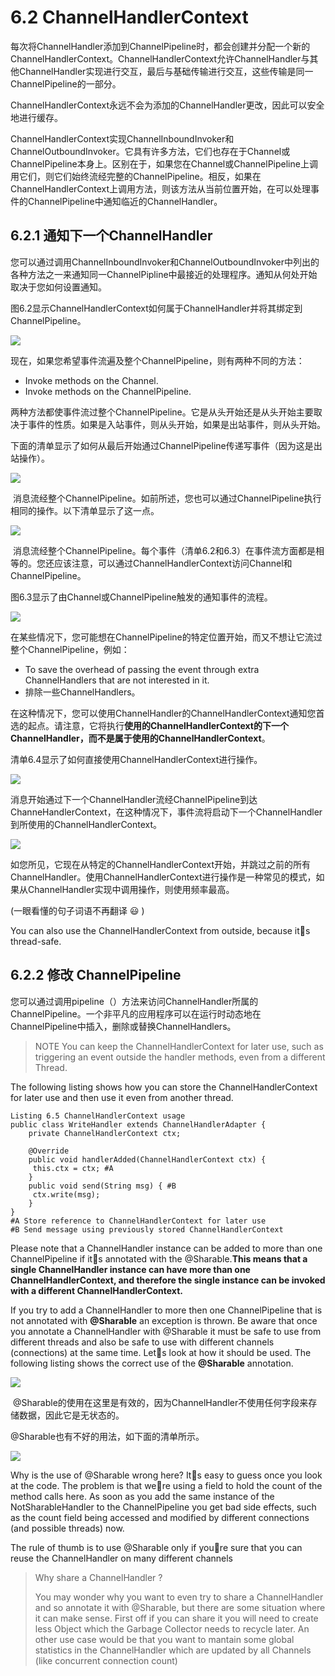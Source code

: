 # 6.2 ChannelHandlerContext

每次将ChannelHandler添加到ChannelPipeline时，都会创建并分配一个新的ChannelHandlerContext。ChannelHandlerContext允许ChannelHandler与其他ChannelHandler实现进行交互，最后与基础传输进行交互，这些传输是同一ChannelPipeline的一部分。

ChannelHandlerContext永远不会为添加的ChannelHandler更改，因此可以安全地进行缓存。

ChannelHandlerContext实现ChannelInboundInvoker和ChannelOutboundInvoker。它具有许多方法，它们也存在于Channel或ChannelPipeline本身上。区别在于，如果您在Channel或ChannelPipeline上调用它们，则它们始终流经完整的ChannelPipeline。相反，如果在ChannelHandlerContext上调用方法，则该方法从当前位置开始，在可以处理事件的ChannelPipeline中通知临近的ChannelHandler。

## 6.2.1 通知下一个ChannelHandler

您可以通过调用ChannelInboundInvoker和ChannelOutboundInvoker中列出的各种方法之一来通知同一ChannelPipline中最接近的处理程序。通知从何处开始取决于您如何设置通知。

图6.2显示ChannelHandlerContext如何属于ChannelHandler并将其绑定到ChannelPipeline。

![](../.gitbook/assets/image%20%2846%29.png)

现在，如果您希望事件流遍及整个ChannelPipeline，则有两种不同的方法：

* Invoke methods on the Channel.
* Invoke methods on the ChannelPipeline.

两种方法都使事件流过整个ChannelPipeline。它是从头开始还是从头开始主要取决于事件的性质。如果是入站事件，则从头开始，如果是出站事件，则从头开始。

下面的清单显示了如何从最后开始通过ChannelPipeline传递写事件（因为这是出站操作）。

![](../.gitbook/assets/image%20%2839%29.png)

‌ 消息流经整个ChannelPipeline。如前所述，您也可以通过ChannelPipeline执行相同的操作。以下清单显示了这一点。

![](../.gitbook/assets/image%20%2845%29.png)

‌ 消息流经整个ChannelPipeline。每个事件（清单6.2和6.3）在事件流方面都是相等的。您还应该注意，可以通过ChannelHandlerContext访问Channel和ChannelPipeline。

图6.3显示了由Channel或ChannelPipeline触发的通知事件的流程。

![](../.gitbook/assets/image%20%2840%29.png)

在某些情况下，您可能想在ChannelPipeline的特定位置开始，而又不想让它流过整个ChannelPipeline，例如：

* To save the overhead of passing the event through extra ChannelHandlers that are not interested in it.
* 排除一些ChannelHandlers。

在这种情况下，您可以使用ChannelHandler的ChannelHandlerContext通知您首选的起点。请注意，它将执行**使用的ChannelHandlerContext的下一个ChannelHandler，而不是属于使用的ChannelHandlerContext**。

清单6.4显示了如何直接使用ChannelHandlerContext进行操作。

![](../.gitbook/assets/image%20%2852%29.png)

消息开始通过下一个ChannelHandler流经ChannelPipeline到达ChanneHandlerContext，在这种情况下，事件流将启动下一个ChannelHandler到所使用的ChannelHandlerContext。



![](../.gitbook/assets/image%20%2849%29.png)



如您所见，它现在从特定的ChannelHandlerContext开始，并跳过之前的所有ChannelHandler。使用ChannelHandlerContext进行操作是一种常见的模式，如果从ChannelHandler实现中调用操作，则使用频率最高。

\(一眼看懂的句子词语不再翻译 😃 \)

You can also use the ChannelHandlerContext from outside, because its thread-safe.

## 6.2.2 修改 ChannelPipeline

您可以通过调用pipeline（）方法来访问ChannelHandler所属的ChannelPipeline。一个非平凡的应用程序可以在运行时动态地在ChannelPipeline中插入，删除或替换ChannelHandlers。

> NOTE You can keep the ChannelHandlerContext for later use, such as triggering an event outside the handler methods, even from a different Thread.

The following listing shows how you can store the ChannelHandlerContext for later use and then use it even from another thread.

```text
Listing 6.5 ChannelHandlerContext usage 
public class WriteHandler extends ChannelHandlerAdapter {
    private ChannelHandlerContext ctx; 
    
    @Override 
    public void handlerAdded(ChannelHandlerContext ctx) { 
     this.ctx = ctx; #A 
    } 
    public void send(String msg) { #B 
     ctx.write(msg); 
    } 
}
#A Store reference to ChannelHandlerContext for later use 
#B Send message using previously stored ChannelHandlerContext
```

Please note that a ChannelHandler instance can be added to more than one ChannelPipeline if its annotated with the @Sharable.**This means that a single ChannelHandler instance can have more than one ChannelHandlerContext, and therefore the single instance can be invoked with a different ChannelHandlerContext.**

If you try to add a ChannelHandler to more then one ChannelPipeline that is not annotated with **@Sharable** an exception is thrown. Be aware that once you annotate a ChannelHandler with @Sharable it must be safe to use from different threads and also be safe to use with different channels \(connections\) at the same time. Lets look at how it should be used. The following listing shows the correct use of the **@Sharable** annotation.

![](../.gitbook/assets/image%20%2851%29.png)

‌ @Sharable的使用在这里是有效的，因为ChannelHandler不使用任何字段来存储数据，因此它是无状态的。

@Sharable也有不好的用法，如下面的清单所示。

![](../.gitbook/assets/image%20%2850%29.png)

Why is the use of @Sharable wrong here? Its easy to guess once you look at the code. The problem is that were using a field to hold the count of the method calls here. As soon as you add the same instance of the NotSharableHandler to the ChannelPipeline you get bad side effects, such as the count field being accessed and modified by different connections \(and possible threads\) now.

The rule of thumb is to use @Sharable only if youre sure that you can reuse the ChannelHandler on many different channels

> Why share a ChannelHandler ? 
>
> You may wonder why you want to even try to share a ChannelHandler and so annotate it with @Sharable, but there are some situation where it can make sense. First off if you can share it you will need to create less Object which the Garbage Collector needs to recycle later. An other use case would be that you want to mantain some global statistics in the ChannelHandler which are updated by all Channels \(like concurrent connection count\)



